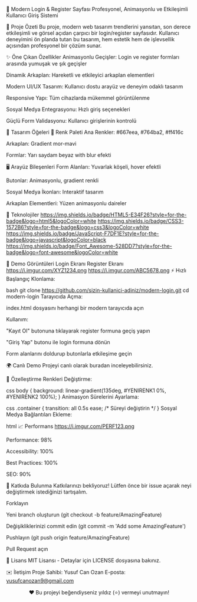🌟 Modern Login & Register Sayfası
Profesyonel, Animasyonlu ve Etkileşimli Kullanıcı Giriş Sistemi

🚀 Proje Özeti
Bu proje, modern web tasarım trendlerini yansıtan, son derece etkileşimli ve görsel açıdan çarpıcı bir login/register sayfasıdır. Kullanıcı deneyimini ön planda tutan bu tasarım, hem estetik hem de işlevsellik açısından profesyonel bir çözüm sunar.

✨ Öne Çıkan Özellikler
Animasyonlu Geçişler: Login ve register formları arasında yumuşak ve şık geçişler

Dinamik Arkaplan: Hareketli ve etkileyici arkaplan elementleri

Modern UI/UX Tasarım: Kullanıcı dostu arayüz ve deneyim odaklı tasarım

Responsive Yapı: Tüm cihazlarda mükemmel görüntülenme

Sosyal Medya Entegrasyonu: Hızlı giriş seçenekleri

Güçlü Form Validasyonu: Kullanıcı girişlerinin kontrolü

🎨 Tasarım Öğeleri
🌈 Renk Paleti
Ana Renkler: #667eea, #764ba2, #ff416c

Arkaplan: Gradient mor-mavi

Formlar: Yarı saydam beyaz with blur efekti

🖥️ Arayüz Bileşenleri
Form Alanları: Yuvarlak köşeli, hover efektli

Butonlar: Animasyonlu, gradient renkli

Sosyal Medya İkonları: Interaktif tasarım

Arkaplan Elementleri: Yüzen animasyonlu daireler

🔧 Teknolojiler
https://img.shields.io/badge/HTML5-E34F26?style=for-the-badge&logo=html5&logoColor=white
https://img.shields.io/badge/CSS3-1572B6?style=for-the-badge&logo=css3&logoColor=white
https://img.shields.io/badge/JavaScript-F7DF1E?style=for-the-badge&logo=javascript&logoColor=black
https://img.shields.io/badge/Font_Awesome-528DD7?style=for-the-badge&logo=font-awesome&logoColor=white

🎥 Demo Görüntüleri
Login Ekranı	Register Ekranı
https://i.imgur.com/XYZ1234.png	https://i.imgur.com/ABC5678.png
⚡ Hızlı Başlangıç
Klonlama:

bash
git clone https://github.com/sizin-kullanici-adiniz/modern-login.git
cd modern-login
Tarayıcıda Açma:

index.html dosyasını herhangi bir modern tarayıcıda açın

Kullanım:

"Kayıt Ol" butonuna tıklayarak register formuna geçiş yapın

"Giriş Yap" butonu ile login formuna dönün

Form alanlarını doldurup butonlarla etkileşime geçin

🌍 Canlı Demo
Projeyi canlı olarak buradan inceleyebilirsiniz.

📝 Özelleştirme
Renkleri Değiştirme:

css
body {
  background: linear-gradient(135deg, #YENIRENK1 0%, #YENIRENK2 100%);
}
Animasyon Sürelerini Ayarlama:

css
.container {
  transition: all 0.5s ease; /* Süreyi değiştirin */
}
Sosyal Medya Bağlantıları Ekleme:

html
<a href="FACEBOOK_LINK" class="social"><i class="fab fa-facebook-f"></i></a>
📈 Performans
https://i.imgur.com/PERF123.png

Performance: 98%

Accessibility: 100%

Best Practices: 100%

SEO: 90%

🤝 Katkıda Bulunma
Katkılarınızı bekliyoruz! Lütfen önce bir issue açarak neyi değiştirmek istediğinizi tartışalım.

Forklayın

Yeni branch oluşturun (git checkout -b feature/AmazingFeature)

Değişikliklerinizi commit edin (git commit -m 'Add some AmazingFeature')

Pushlayın (git push origin feature/AmazingFeature)

Pull Request açın

📜 Lisans
MIT Lisansı - Detaylar için LICENSE dosyasına bakınız.

✉️ İletişim
Proje Sahibi: Yusuf Can Ozan
E-posta: yusufcanozan9@gmail.com

<p align="center"> ❤️ Bu projeyi beğendiyseniz yıldız (⭐) vermeyi unutmayın! </p>
